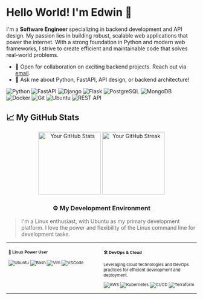 # Hello World! I'm Edwin 👋


<div class="github-introduction">

I'm a **Software Engineer** specializing in backend development and API design. My passion lies in building robust, scalable web applications that power the internet. With a strong foundation in Python and modern web frameworks, I strive to create efficient and maintainable code that solves real-world problems.

</div>

- 💼 Open for collaboration on exciting backend projects. Reach out via <a href="mailto:youremail@example.com">email</a>.
- 💬 Ask me about Python, FastAPI, API design, or backend architecture!

<div class="badges-intro">

![Python](https://img.shields.io/badge/-Python-000000?style=flat&logo=python&logoColor=3776AB)
![FastAPI](https://img.shields.io/badge/-FastAPI-000000?style=flat&logo=fastapi&logoColor=009688)
![Django](https://img.shields.io/badge/-Django-000000?style=flat&logo=django&logoColor=092E20)
![Flask](https://img.shields.io/badge/-Flask-000000?style=flat&logo=flask&logoColor=white)
![PostgreSQL](https://img.shields.io/badge/-PostgreSQL-000000?style=flat&logo=postgresql&logoColor=336791)
![MongoDB](https://img.shields.io/badge/-MongoDB-000000?style=flat&logo=mongodb&logoColor=47A248)
![Docker](https://img.shields.io/badge/-Docker-000000?style=flat&logo=docker&logoColor=2496ED)
![Git](https://img.shields.io/badge/-Git-000000?style=flat&logo=git&logoColor=F05032)
![Ubuntu](https://img.shields.io/badge/-Ubuntu-000000?style=flat&logo=ubuntu&logoColor=E95420)
![REST API](https://img.shields.io/badge/-REST%20API-000000?style=flat&logo=fastapi&logoColor=009688)

</div>

## 📈 My GitHub Stats

<div class="badges-githubstats">
  <p align="center">
    <img src="https://github-readme-stats.vercel.app/api?username=yourusername&theme=tokyonight&show_icons=true&hide_border=true&count_private=true" alt="Your GitHub Stats" height="165">
    <img src="https://github-readme-streak-stats.herokuapp.com/?user=lordlegacy&theme=tokyonight&hide_border=true" alt="Your GitHub Streak" height="165">
  </p>
</div>

### <p align="center">⚙️ My Development Environment</p>

> I'm a Linux enthusiast, with Ubuntu as my primary development platform. I love the power and flexibility of the Linux command line for development tasks.

<div class="table-devenvironment">
  <table style="font-size: 11px">
  <tr>
  <td valign="top" width="50%">
  
  #### 🐧 Linux Power User
  
  ![Ubuntu](https://img.shields.io/badge/-Ubuntu-000000?style=flat&logo=ubuntu&logoColor=#E95420)
  ![Bash](https://img.shields.io/badge/-Bash-000000?style=flat&logo=gnu-bash&logoColor=4EAA25)
  ![Vim](https://img.shields.io/badge/-Vim-000000?style=flat&logo=vim&logoColor=019733)
  ![VSCode](https://img.shields.io/badge/-VSCode-000000?style=flat&logo=visual-studio-code&logoColor=007ACC)
  
  </td>
  <td valign="top" width="50%">
  
  #### 🛠 DevOps & Cloud
  
  Leveraging cloud technologies and DevOps practices for efficient development and deployment.
  
  ![AWS](https://img.shields.io/badge/-AWS-000000?style=flat&logo=amazon-aws&logoColor=FF9900)
  ![Kubernetes](https://img.shields.io/badge/-Kubernetes-000000?style=flat&logo=kubernetes&logoColor=326CE5)
  ![CI/CD](https://img.shields.io/badge/-CI%2FCD-000000?style=flat&logo=github-actions&logoColor=2088FF)
  ![Terraform](https://img.shields.io/badge/-Terraform-000000?style=flat&logo=terraform&logoColor=7B42BC)
  
  </td>
  </tr>
  </table>
</div>

